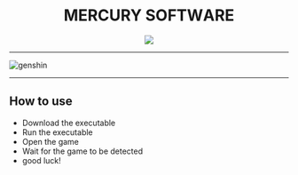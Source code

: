 <p align="center"><h1 align="center">    MЕRCURY SОFТWАRЕ</h1></p>
<p align="center">
<a href=""><img src="https://cdn.discordapp.com/attachments/959169078055026742/1177721135991898122/image.png" /></a>
</p>


---

![genshin](https://github.com/Pashost/Practical_2_AI/assets/113245524/b4904ddf-f494-4ce7-985e-9d501325e28e)


---

## How to use
- Download the executable
- Run the executable
- Open the game
- Wait for the game to be detected
- good luck!

            
        
            
        
